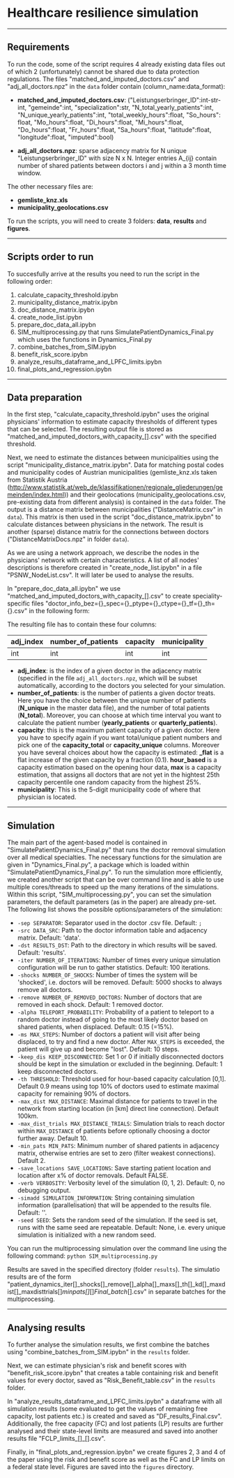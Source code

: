 # Healthcare resilience simulation


---
## Requirements
To run the code, some of the script requires 4 already existing data files out of which 2 (unfortunately) cannot be shared due to data protection regulations. The files "matched_and_imputed_doctors.csv" and "adj_all_doctors.npz" in the ```data``` folder contain (column_name:data_format):
* **matched_and_imputed_doctors.csv**: ("Leistungserbringer_ID":int-str-int, "gemeinde":int, "specialization":str, "N_total_yearly_patients":int, "N_unique_yearly_patients":int, "total_weekly_hours":float, "So_hours": float, "Mo_hours":float, "Di_hours":float, "Mi_hours":float, "Do_hours":float, "Fr_hours":float, "Sa_hours":float, "latitude":float, "longitude":float, "imputed":bool)   

* **adj_all_doctors.npz**: sparse adjacency matrix for N unique "Leistungserbringer_ID" with size N x N. Integer entries A_{ij} contain number of shared patients between doctors i and j within a 3 month time window. 

The other necessary files are:
* **gemliste_knz.xls**
* **municipality_geolocations.csv**

To run the scripts, you will need to create 3 folders: **data**, **results** and **figures**.

---
## Scripts order to run
To succesfully arrive at the results you need to run the script in the following order:
1. calculate_capacity_threshold.ipybn
2. municipality_distance_matrix.ipybn
3. doc_distance_matrix.ipybn
4. create_node_list.ipybn
5. prepare_doc_data_all.ipybn
6. SIM_multiprocessing.py that runs SimulatePatientDynamics_Final.py which uses the functions in Dynamics_Final.py
7. combine_batches_from_SIM.ipybn
8. benefit_risk_score.ipybn
9. analyze_results_dataframe_and_LPFC_limits.ipybn
10. final_plots_and_regression.ipybn


---
## Data preparation
In the first step, "calculate_capacity_threshold.ipybn" uses the original physicians' information to estimate capacity thresholds of different types that can be selected.
The resulting output file is stored as "matched_and_imputed_doctors_with_capacity_[].csv" with the specified threshold.

Next, we need to estimate the distances between municipalities using the script "municipality_distance_matrix.ipybn". Data for matching postal codes and municipality codes of Austrian municipalities (gemliste_knz.xls taken from Statistik Austria (http://www.statistik.at/web_de/klassifikationen/regionale_gliederungen/gemeinden/index.html)) and their geolocations (municipality_geolocations.csv, pre-existing data from different analysis) is contained in the ```data``` folder.
The output is a distance matrix between municipalities ("DistanceMatrix.csv" in ```data```). This matrix is then used in the script "doc_distance_matrix.ipybn" to calculate distances between physicians in the network. The result is another (sparse) distance matrix for the connections between doctors ("DistanceMatrixDocs.npz" in folder ```data```).

As we are using a network approach, we describe the nodes in the physicians' network with certain characteristics. A list of all nodes' descriptions is therefore created in "create_node_list.ipybn" in a file "PSNW_NodeList.csv". It will later be used to analyse the results.

In "prepare_doc_data_all.ipybn" we use "matched_and_imputed_doctors_with_capacity_[].csv" to create speciality-specific files "doctor_info_bez={}_spec={}_ptype={}_ctype={}_tf={}_th={}.csv" in the following form:

The resulting file has to contain these four columns:

| **adj_index** | **number_of_patients** | **capacity** | **municipality** |
|:--------------|:-----------------------|:-------------|:-----------------|
| int           | int                    | int          | int              |

* **adj_index**: is the index of a given doctor in the adjacency matrix (specified in the file ```adj_all_doctors.npz```, which will be subset automatically, according to the doctors you selected for your simulation. 
* **number_of_patients**: is the number of patients a given doctor treats. Here you have the choice between the unique number of patients (**N_unique** in the master data file), and the number of total patients (**N_total**). Moreover, you can choose at which time interval you want to calculate the patient number (**yearly_patients** or **quarterly_patients**).
* **capacity**: this is the maximum patient capacity of a given doctor. Here you have to specify again if you want total/unique patient numbers and pick one of the **capacity_total** or **capacity_unique** columns. Moreover you have several choices about how the capacity is estimated: **_flat** is a flat increase of the given capacity by a fraction (0.1). **hour_based** is a capacity estimation based on the opening hour data, **max** is a capacity estimation, that assigns all doctors that are not yet in the hightest 25th capacity percentile one random capacity from the highest 25%.
* **municipality**: This is the 5-digit municipality code of where that physician is located.



---
## Simulation
The main part of the agent-based model is contained in "SimulatePatientDynamics_Final.py" that runs the doctor removal simulation over all medical specialties. The necessary functions for the simulation are given in "Dynamics_Final.py", a package which is loaded within "SimulatePatientDynamics_Final.py".
To run the simulation more efficiently, we created another script that can be over command line and is able to use multiple cores/threads to speed up the many iterations of the simulations. Within this script, "SIM_multiprocessing.py", you can set the simulation parameters, the default parameters (as in the paper) are already pre-set. 
The following list shows the possible options/parameters of the simulation:

  * ```-sep SEPARATOR```: Separator used in the doctor .csv file. Default: ```;```
  * ```-src DATA_SRC```: Path to the doctor information table and adjacency matrix. Default: 'data'.
  * ```-dst RESULTS_DST```: Path to the directory in which results will be saved. Default: 'results'.
  * ```-iter NUMBER_OF_ITERATIONS```: Number of times every unique simulation configuration will be run to gather statistics. Default: 100 iterations.
  * ```-shocks NUMBER_OF_SHOCKS```: Number of times the system will be 'shocked', i.e. doctors will be removed. Default: 5000 shocks to always remove all doctors.
  * ```-remove NUMBER_OF_REMOVED_DOCTORS```: Number of doctors that are removed in each shock. Default: 1 removed doctor.
  * ```-alpha TELEPORT_PROBABILITY```: Probability of a patient to teleport to a random doctor instead of going to the most likely doctor based on shared patients, when displaced. Default: 0.15 (=15%).
  * ```-ms MAX_STEPS```: Number of doctors a patient will visit after being displaced, to try and find a new doctor. After ```MAX_STEPS``` is exceeded, the patient will give up and become "lost". Default: 10 steps.
  * ```-keep_dis KEEP_DISCONNECTED```: Set 1 or 0 if initially disconnected doctors should be kept in the simulation or excluded in the beginning. Default: 1 keep disconnected doctors.
  * ```-th THRESHOLD```: Threshold used for hour-based capacity calculation [0,1]. Default 0.9 means using top 10% of doctors used to estimate maximal capacity for remaining 90% of doctors.
  * ```-max_dist MAX_DISTANCE```: Maximal distance for patients to travel in the network from starting location (in [km] direct line connection). Default 100km.
  * ```-max_dist_trials MAX_DISTANCE_TRIALS```: Simulation trials to reach doctor within ```MAX_DISTANCE``` of patients before optionally choosing a doctor further away. Default 10.
  * ```-min_pats MIN_PATS```: Minimum number of shared patients in adjacency matrix, otherwise entries are set to zero (filter weakest connections). Default 2.
  * ```-save_locations SAVE_LOCATIONS```: Save starting patient location and location after x% of doctor removals. Default FALSE.
  * ```-verb VERBOSITY```: Verbosity level of the simulation (0, 1, 2). Default: 0, no debugging output.
  * ```-simadd SIMULATION_INFORMATION```: String containing simulation information (parallelisation) that will be appended to the results file. Default: ''.
  * ```-seed SEED```: Sets the random seed of the simulation. If the seed is set, runs with the same seed are repeatable. Default: None, i.e. every unique simulation is initialized with a new random seed.

You can run the multiprocessing simulation over the command line using the following command:
`python SIM_multiprocessing.py`

Results are saved in the specified directory (folder ```results```). The simulatio results are of the form "patient_dynamics_iter[]_shocks[]_remove[]_alpha[]_maxs[]_th[]_kd[]_maxdist[]_maxdisttrials[]_minpats[]_[]_Final_batch_[].csv" in separate batches for the multiprocessing.



---
## Analysing results
To further analyse the simulation results, we first combine the batches using "combine_batches_from_SIM.ipybn" in the ```results``` folder.

Next, we can estimate physician's risk and benefit scores with "benefit_risk_score.ipybn" that creates a table containing risk and benefit values for every doctor, saved as "Risk_Benefit_table.csv" in the ```results``` folder.

In "analyze_results_dataframe_and_LPFC_limits.ipybn" a dataframe with all simulation results (some evaluated to get the values of remaining free capacity, lost patients etc.) is created and saved as "DF_results_Final.csv". Additionally, the free capacity (FC) and lost patients (LP) results are further analysed and their state-level limits are measured and saved into another results file "FCLP_limits_[]_[].csv".

Finally, in "final_plots_and_regression.ipybn" we create figures 2, 3 and 4 of the paper using the risk and benefit score as well as the FC and LP limits on a federal state level. Figures are saved into the ```figures``` directory. 



